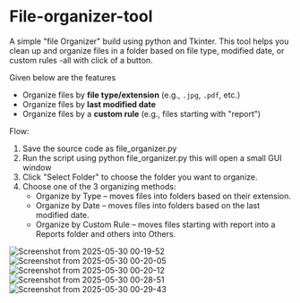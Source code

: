 # File-organizer-tool

A simple "file Organizer" build using python and Tkinter. This tool helps you clean up and organize files in a folder based on file type, modified date, or custom rules -all with click of a button.

Given below are the features
- Organize files by **file type/extension** (e.g., `.jpg`, `.pdf`, etc.)
- Organize files by **last modified date**
- Organize files by a **custom rule** (e.g., files starting with "report")


Flow:
1. Save the source code as file_organizer.py
2. Run the script using python file_organizer.py
   this will open a small GUI window
3. Click "Select Folder" to choose the folder you want to organize.
4. Choose one of the 3 organizing methods:
   - Organize by Type – moves files into folders based on their extension.
   - Organize by Date – moves files into folders based on the last modified date.
   - Organize by Custom Rule – moves files starting with report into a Reports folder and others into Others.




































![Screenshot from 2025-05-30 00-19-52](https://github.com/user-attachments/assets/d3ad9d79-b532-4299-906d-ed6eff84219e)
![Screenshot from 2025-05-30 00-20-05](https://github.com/user-attachments/assets/a2798fa5-29eb-4bee-a766-8c9a56cb388d)
![Screenshot from 2025-05-30 00-20-12](https://github.com/user-attachments/assets/8a6eb895-3873-4735-a80b-e55c46f1e24d)
![Screenshot from 2025-05-30 00-28-51](https://github.com/user-attachments/assets/7d41433f-2e55-447b-84dd-c2e5b923aa0e)
![Screenshot from 2025-05-30 00-29-43](https://github.com/user-attachments/assets/e4e2c0b5-e03a-4e17-bc34-4585f2ae94ad)
